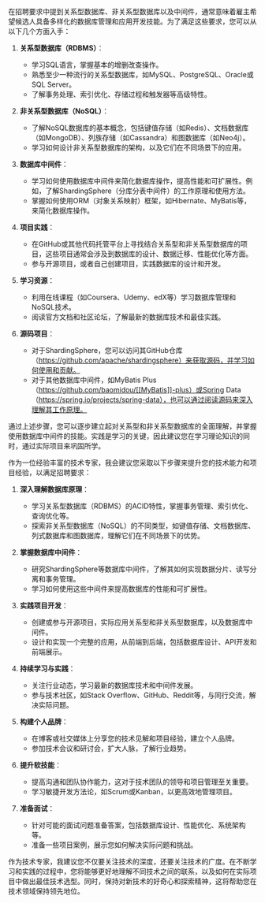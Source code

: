  在招聘要求中提到关系型数据库、非关系型数据库以及中间件，通常意味着雇主希望候选人具备多样化的数据库管理和应用开发技能。为了满足这些要求，您可以从以下几个方面入手：

1. **关系型数据库（RDBMS）**：
   - 学习SQL语言，掌握基本的增删改查操作。
   - 熟悉至少一种流行的关系型数据库，如MySQL、PostgreSQL、Oracle或SQL Server。
   - 了解事务处理、索引优化、存储过程和触发器等高级特性。

2. **非关系型数据库（NoSQL）**：
   - 了解NoSQL数据库的基本概念，包括键值存储（如Redis）、文档数据库（如MongoDB）、列族存储（如Cassandra）和图数据库（如Neo4j）。
   - 学习如何设计非关系型数据库的架构，以及它们在不同场景下的应用。

3. **数据库中间件**：
   - 学习如何使用数据库中间件来简化数据库操作，提高性能和可扩展性。例如，了解ShardingSphere（分库分表中间件）的工作原理和使用方法。
   - 掌握如何使用ORM（对象关系映射）框架，如Hibernate、MyBatis等，来简化数据库操作。

4. **项目实践**：
   - 在GitHub或其他代码托管平台上寻找结合关系型和非关系型数据库的项目，这些项目通常会涉及到数据库的设计、数据迁移、性能优化等方面。
   - 参与开源项目，或者自己创建项目，实践数据库的设计和开发。

5. **学习资源**：
   - 利用在线课程（如Coursera、Udemy、edX等）学习数据库管理和NoSQL技术。
   - 阅读官方文档和社区论坛，了解最新的数据库技术和最佳实践。

6. **源码项目**：
   - 对于ShardingSphere，您可以访问其GitHub仓库（https://github.com/apache/shardingsphere）来获取源码，并学习如何使用和贡献。
   - 对于其他数据库中间件，如MyBatis Plus（https://github.com/baomidou/[[MyBatis]]-plus）或Spring Data（https://spring.io/projects/spring-data），也可以通过阅读源码来深入理解其工作原理。

通过上述步骤，您可以逐步建立起对关系型和非关系型数据库的全面理解，并掌握使用数据库中间件的技能。实践是学习的关键，因此建议您在学习理论知识的同时，通过实际项目来巩固所学。

 作为一位经验丰富的技术专家，我会建议您采取以下步骤来提升您的技术能力和项目经验，以满足招聘要求：

1. **深入理解数据库原理**：
   - 学习关系型数据库（RDBMS）的ACID特性，掌握事务管理、索引优化、查询优化等。
   - 探索非关系型数据库（NoSQL）的不同类型，如键值存储、文档数据库、列式数据库和图数据库，理解它们在不同场景下的优势。

2. **掌握数据库中间件**：
   - 研究ShardingSphere等数据库中间件，了解其如何实现数据分片、读写分离和事务管理。
   - 学习如何使用这些中间件来提高数据库的性能和可扩展性。

3. **实践项目开发**：
   - 创建或参与开源项目，实际应用关系型和非关系型数据库，以及数据库中间件。
   - 设计和实现一个完整的应用，从前端到后端，包括数据库设计、API开发和前端展示。

4. **持续学习与实践**：
   - 关注行业动态，学习最新的数据库技术和中间件发展。
   - 参与技术社区，如Stack Overflow、GitHub、Reddit等，与同行交流，解决实际问题。

5. **构建个人品牌**：
   - 在博客或社交媒体上分享您的技术见解和项目经验，建立个人品牌。
   - 参加技术会议和研讨会，扩大人脉，了解行业趋势。

6. **提升软技能**：
   - 提高沟通和团队协作能力，这对于技术团队的领导和项目管理至关重要。
   - 学习敏捷开发方法论，如Scrum或Kanban，以更高效地管理项目。

7. **准备面试**：
   - 针对可能的面试问题准备答案，包括数据库设计、性能优化、系统架构等。
   - 准备一些项目案例，展示您如何解决实际问题和挑战。

作为技术专家，我建议您不仅要关注技术的深度，还要关注技术的广度。在不断学习和实践的过程中，您将能够更好地理解不同技术之间的联系，以及如何在实际项目中做出最佳技术选型。同时，保持对新技术的好奇心和探索精神，这将帮助您在技术领域保持领先地位。

